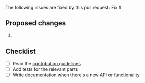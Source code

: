 The following issues are fixed by this pull request:
Fix #

## Proposed changes

1.

## Checklist

- [ ] Read the [contribution guidelines](https://github.com/andreoliwa/logseq-doctor/blob/master/docs/contributing.md)
- [ ] Add tests for the relevant parts
- [ ] Write documentation when there's a new API or functionality

